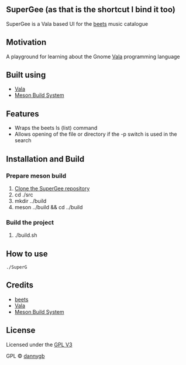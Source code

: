 ## SuperGee (as that is the shortcut I bind it too)

SuperGee is a Vala based UI for the [beets](http://beets.io) music catalogue

## Motivation
A playground for learning about the Gnome [Vala](https://wiki.gnome.org/Projects/Vala) programming language
 
## Built using

- [Vala](https://wiki.gnome.org/Projects/Vala)
- [Meson Build System](https://mesonbuild.com/)

## Features

- Wraps the beets ls (list) command
- Allows opening of the file or directory if the -p switch is used in the search

## Installation and Build

### Prepare meson build

1. [Clone the SuperGee repository](https://github.com/DannyGB/SuperGee.git)
1. cd ./src
1. mkdir ../build
1. meson ../build && cd ../build

### Build the project

1. ./build.sh

## How to use

`./SuperG`

## Credits

- [beets](http://beets.io)
- [Vala](https://wiki.gnome.org/Projects/Vala)
- [Meson Build System](https://mesonbuild.com/)

## License

Licensed under the [GPL V3](https://github.com/DannyGB/SuperGee/blob/master/LICENSE)

GPL © [dannygb](https://github.com/DannyGB)